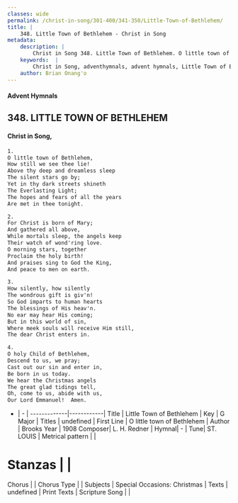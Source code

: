 ```yaml
---
classes: wide
permalink: /christ-in-song/301-400/341-350/Little-Town-of-Bethlehem/
title: |
    348. Little Town of Bethlehem - Christ in Song
metadata:
    description: |
        Christ in Song 348. Little Town of Bethlehem. O little town of Bethlehem, How still we see thee lie! Above thy deep and dreamless sleep The silent stars go by; Yet in thy dark streets shineth The Everlasting Light; The hopes and fears of all the years Are met in thee tonight.
    keywords:  |
        Christ in Song, adventhymnals, advent hymnals, Little Town of Bethlehem, O little town of Bethlehem. 
    author: Brian Onang'o
---
```


#### Advent Hymnals
## 348. LITTLE TOWN OF BETHLEHEM
####  Christ in Song,

```txt
1.
O little town of Bethlehem,
How still we see thee lie!
Above thy deep and dreamless sleep
The silent stars go by;
Yet in thy dark streets shineth
The Everlasting Light;
The hopes and fears of all the years
Are met in thee tonight.

2.
For Christ is born of Mary;
And gathered all above,
While mortals sleep, the angels keep
Their watch of wond'ring love.
O morning stars, together
Proclaim the holy birth!
And praises sing to God the King,
And peace to men on earth.

3.
How silently, how silently
The wondrous gift is giv'n!
So God imparts to human hearts
The blessings of His heav'n.
No ear may hear His coming;
But in this world of sin,
Where meek souls will receive Him still,
The dear Christ enters in.

4.
O holy Child of Bethlehem,
Descend to us, we pray;
Cast out our sin and enter in,
Be born in us today.
We hear the Christmas angels
The great glad tidings tell,
Oh, come to us, abide with us,
Our Lord Emmanuel!  Amen.

```

- |   -  |
-------------|------------|
Title | Little Town of Bethlehem |
Key | G Major |
Titles | undefined |
First Line | O little town of Bethlehem |
Author | Brooks
Year | 1908
Composer| L. H. Redner |
Hymnal|  - |
Tune| ST. LOUIS |
Metrical pattern | |
# Stanzas |  |
Chorus |  |
Chorus Type |  |
Subjects | Special Occasions: Christmas |
Texts | undefined |
Print Texts | 
Scripture Song |  |
    

